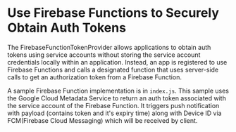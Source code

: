 # Use Firebase Functions to Securely Obtain Auth Tokens

The FirebaseFunctionTokenProvider allows applications to obtain auth tokens
using service accounts without storing the service account credentials locally
within an application. Instead, an app is registered to use Firebase Functions
and calls a designated function that uses server-side calls to get an
authorization token from a Firebase Function. 

A sample Firebase Function implementation is in `index.js`. This sample uses
the Google Cloud Metadata Service to return an auth token associated with the
service account of the Firebase Function. It triggers push notification with 
payload (contains token and it's expiry time) along with Device ID via 
FCM(Firebase Cloud Messaging) which will be received by client.

